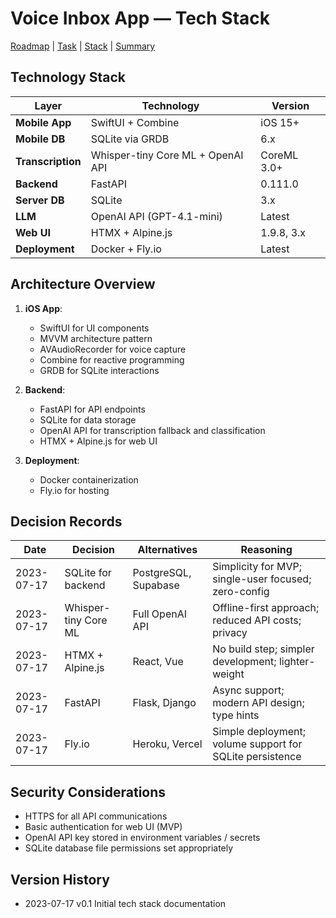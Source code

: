 # Voice Inbox App — Tech Stack

[Roadmap](projectRoadmap.md) | [Task](currentTask.md) | [Stack](techStack.md) | [Summary](codebaseSummary.md)

## Technology Stack

| Layer | Technology | Version |
|-------|------------|---------|
| **Mobile App** | SwiftUI + Combine | iOS 15+ |
| **Mobile DB** | SQLite via GRDB | 6.x |
| **Transcription** | Whisper-tiny Core ML + OpenAI API | CoreML 3.0+ |
| **Backend** | FastAPI | 0.111.0 |
| **Server DB** | SQLite | 3.x |
| **LLM** | OpenAI API (GPT-4.1-mini) | Latest |
| **Web UI** | HTMX + Alpine.js | 1.9.8, 3.x |
| **Deployment** | Docker + Fly.io | Latest |

## Architecture Overview

1. **iOS App**: 
   - SwiftUI for UI components
   - MVVM architecture pattern
   - AVAudioRecorder for voice capture
   - Combine for reactive programming
   - GRDB for SQLite interactions

2. **Backend**:
   - FastAPI for API endpoints
   - SQLite for data storage
   - OpenAI API for transcription fallback and classification
   - HTMX + Alpine.js for web UI

3. **Deployment**:
   - Docker containerization
   - Fly.io for hosting

## Decision Records

| Date | Decision | Alternatives | Reasoning |
|------|----------|--------------|-----------|
| 2023-07-17 | SQLite for backend | PostgreSQL, Supabase | Simplicity for MVP; single-user focused; zero-config |
| 2023-07-17 | Whisper-tiny Core ML | Full OpenAI API | Offline-first approach; reduced API costs; privacy |
| 2023-07-17 | HTMX + Alpine.js | React, Vue | No build step; simpler development; lighter-weight |
| 2023-07-17 | FastAPI | Flask, Django | Async support; modern API design; type hints |
| 2023-07-17 | Fly.io | Heroku, Vercel | Simple deployment; volume support for SQLite persistence |

## Security Considerations

- HTTPS for all API communications
- Basic authentication for web UI (MVP)
- OpenAI API key stored in environment variables / secrets
- SQLite database file permissions set appropriately

## Version History
- 2023-07-17  v0.1  Initial tech stack documentation 